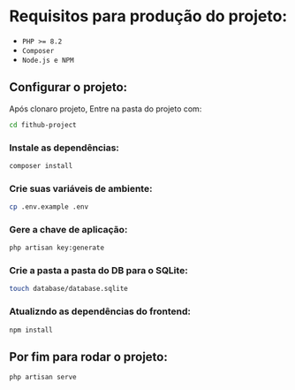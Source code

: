 # Requisitos para produção do projeto:
- `PHP >= 8.2`
- `Composer`
- `Node.js e NPM`

## Configurar o projeto:
Após clonaro projeto, Entre na pasta do projeto com:
```bash
cd fithub-project
```
### Instale as dependências:
``` bash
composer install
```

### Crie suas variáveis de ambiente:
```bash
cp .env.example .env
```

### Gere a chave de aplicação:
```bash
php artisan key:generate
```

### Crie a pasta a pasta do DB para o SQLite:
```bash
touch database/database.sqlite
```

### Atualizndo as dependências do frontend:
```
npm install
```

## Por fim para rodar o projeto:
```
php artisan serve
```
